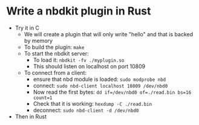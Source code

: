 # Write a nbdkit plugin in Rust

- Try it in C
  - We will create a plugin that will only write "hello" and that is backed by memory
  - To build the plugin: `make`
  - To start the nbdkit server:
    - To load it: `nbdkit -fv ./myplugin.so`
    - This should listen on localhost on port 10809
  - To connect from a client:
    - ensure that nbd module is loaded: `sudo modprobe nbd`
    - connect: `sudo nbd-client localhost 10809 /dev/nbd0`
    - Now read the first bytes: `dd if=/dev/nbd0 of=./read.bin bs=16 count=1`
    - Check that it is working: `hexdump -C ./read.bin`
    - deconnect: `sudo nbd-client -d /dev/nbd0`
- Then in Rust
